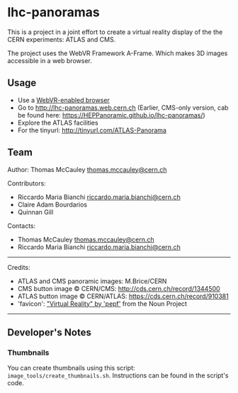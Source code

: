# lhc-panoramas

This is a project in a joint effort to create a virtual reality display of the the CERN experiments: ATLAS and CMS.

The project uses the WebVR Framework A-Frame. Which makes 3D images accessible in a web browser.

## Usage
* Use a [WebVR-enabled browser](<https://webvr.rocks/>)
* Go to <http://lhc-panoramas.web.cern.ch> (Earlier, CMS-only version, cab be found here: <https://HEPPanoramic.github.io/lhc-panoramas/>)
* Explore the ATLAS facilities
* For the tinyurl: <http://tinyurl.com/ATLAS-Panorama>

## Team

Author: Thomas McCauley <thomas.mccauley@cern.ch>

Contributors:

 - Riccardo Maria Bianchi <riccardo.maria.bianchi@cern.ch>
 - Claire Adam Bourdarios
 - Quinnan Gill

Contacts:

 - Thomas McCauley <thomas.mccauley@cern.ch>
 - Riccardo Maria Bianchi <riccardo.maria.bianchi@cern.ch>

----

Credits:

- ATLAS and CMS panoramic images: M.Brice/CERN
- CMS button image &copy; CERN/CMS: <http://cds.cern.ch/record/1344500>
- ATLAS button image &copy; CERN/ATLAS: <https://cds.cern.ch/record/910381>
- 'favicon': ["Virtual Reality" by 'pepf'](https://thenounproject.com/term/virtual-reality/272812/) from the Noun Project


----

## Developer's Notes

### Thumbnails

You can create thumbnails using this script: `image_tools/create_thumbnails.sh`. Instructions can be found in the script's code.

